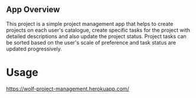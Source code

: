 
## App Overview
This project is a simple project management app that helps to create projects on each user's catalogue, create specific tasks for the project with detailed descriptions and also update the project status. Project tasks can be sorted based on the user's scale of preference and task status are updated progressively.

# Usage
https://wolf-project-management.herokuapp.com/
